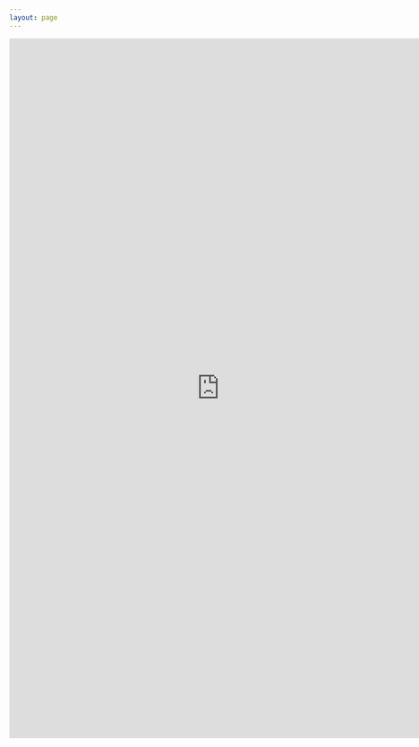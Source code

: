 ```yaml
---
layout: page
---
```


<!-- Run jekyll serve, and go to localhost:4000 in web browser -->

<html>
<embed src="https://philawhite.github.io/cv.pdf" width="750px" height="1250px" align = "center"/>
</html>